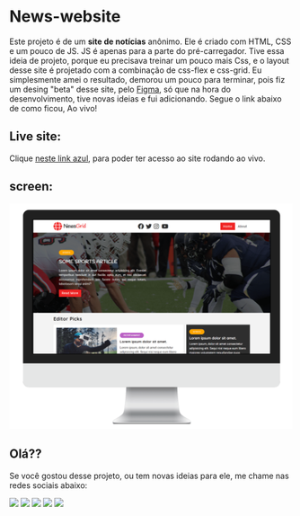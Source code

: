 # News-website

Este projeto é de um **site de notícias** anônimo. Ele é criado com HTML, CSS e um pouco de JS. JS é apenas para a parte do pré-carregador. Tive essa ideia de projeto, porque eu precisava treinar um pouco mais Css, e o layout desse site é projetado com a combinação de css-flex e css-grid. Eu simplesmente amei o resultado, demorou um pouco para terminar, pois fiz um desing "beta" desse site, pelo [Figma](https://www.figma.com/), só que na hora do desenvolvimento, tive novas ideias e fui adicionando. Segue o link abaixo de como ficou, Ao vivo!

## Live site:

Clique [neste link azul](https://cauathiago.github.io/projeto-news-website/index.html), para poder ter acesso ao site rodando ao vivo.

## screen:

![](imagens/screen.png)

## Olá??

Se você gostou desse projeto, ou tem novas ideias para ele, me chame nas redes sociais abaixo:

<a href="https://instagram.com/cauathiagooficial" target="_blank"><img src="https://img.shields.io/badge/-Instagram-%23E4405F?style=for-the-badge&logo=instagram&logoColor=white" target="_blank"></a>
<a href="https://twitter.com/CauThiago4" target="_blank"><img src="https://img.shields.io/badge/Twitter-1DA1F2?style=for-the-badge&logo=twitter&logoColor=white" target="_blank"></a>
<a href="https://web.telegram.org/a/" target="_blank"><img src="https://img.shields.io/badge/Telegram-2CA5E0?style=for-the-badge&logo=telegram&logoColor=white" target="_blank"></a> 
<a href = "mailto: cauathiago.developer@gamil.com"><img src="https://img.shields.io/badge/-Gmail-%23333?style=for-the-badge&logo=gmail&logoColor=white" target="_blank"></a>
<a href="https://www.linkedin.com/in/cauathiago/" target="_blank"><img src="https://img.shields.io/badge/-LinkedIn-%230077B5?style=for-the-badge&logo=linkedin&logoColor=white" target="_blank"></a> 